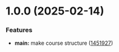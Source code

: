 # 1.0.0 (2025-02-14)


### Features

* **main:** make course structure ([1451927](https://github.com/rmahkamov/os-intro/commit/1451927b85e5670276f8199780b6b2d297b27537))



